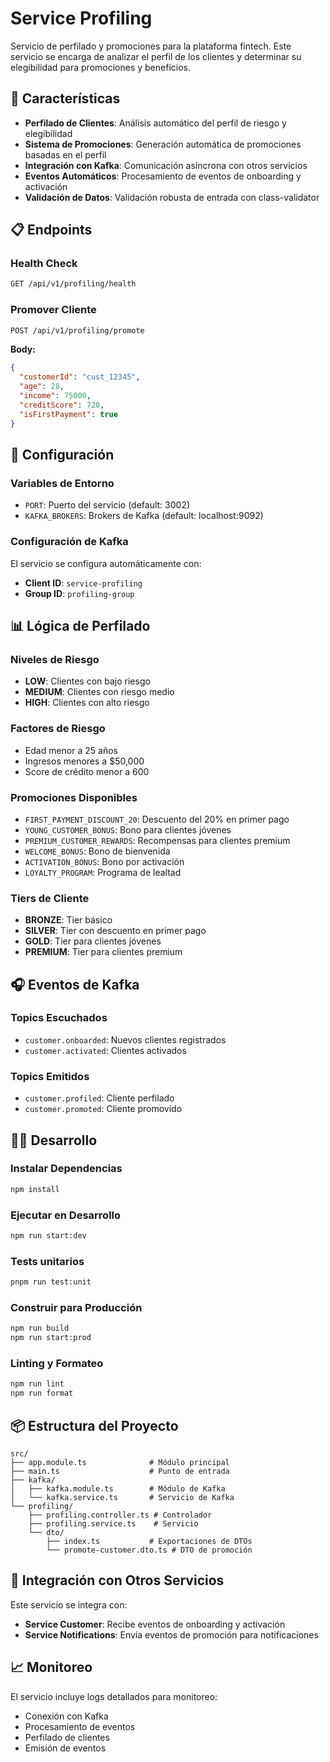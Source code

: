 # Service Profiling

Servicio de perfilado y promociones para la plataforma fintech. Este servicio se encarga de analizar el perfil de los clientes y determinar su elegibilidad para promociones y beneficios.

## 🚀 Características

- **Perfilado de Clientes**: Análisis automático del perfil de riesgo y elegibilidad
- **Sistema de Promociones**: Generación automática de promociones basadas en el perfil
- **Integración con Kafka**: Comunicación asíncrona con otros servicios
- **Eventos Automáticos**: Procesamiento de eventos de onboarding y activación
- **Validación de Datos**: Validación robusta de entrada con class-validator

## 📋 Endpoints

### Health Check

```bash
GET /api/v1/profiling/health
```

### Promover Cliente

```bash
POST /api/v1/profiling/promote
```

**Body:**

```json
{
  "customerId": "cust_12345",
  "age": 28,
  "income": 75000,
  "creditScore": 720,
  "isFirstPayment": true
}
```

## 🔧 Configuración

### Variables de Entorno

- `PORT`: Puerto del servicio (default: 3002)
- `KAFKA_BROKERS`: Brokers de Kafka (default: localhost:9092)

### Configuración de Kafka

El servicio se configura automáticamente con:

- **Client ID**: `service-profiling`
- **Group ID**: `profiling-group`

## 📊 Lógica de Perfilado

### Niveles de Riesgo

- **LOW**: Clientes con bajo riesgo
- **MEDIUM**: Clientes con riesgo medio
- **HIGH**: Clientes con alto riesgo

### Factores de Riesgo

- Edad menor a 25 años
- Ingresos menores a $50,000
- Score de crédito menor a 600

### Promociones Disponibles

- `FIRST_PAYMENT_DISCOUNT_20`: Descuento del 20% en primer pago
- `YOUNG_CUSTOMER_BONUS`: Bono para clientes jóvenes
- `PREMIUM_CUSTOMER_REWARDS`: Recompensas para clientes premium
- `WELCOME_BONUS`: Bono de bienvenida
- `ACTIVATION_BONUS`: Bono por activación
- `LOYALTY_PROGRAM`: Programa de lealtad

### Tiers de Cliente

- **BRONZE**: Tier básico
- **SILVER**: Tier con descuento en primer pago
- **GOLD**: Tier para clientes jóvenes
- **PREMIUM**: Tier para clientes premium

## 🎧 Eventos de Kafka

### Topics Escuchados

- `customer.onboarded`: Nuevos clientes registrados
- `customer.activated`: Clientes activados

### Topics Emitidos

- `customer.profiled`: Cliente perfilado
- `customer.promoted`: Cliente promovido

## 🏃‍♂️ Desarrollo

### Instalar Dependencias

```bash
npm install
```

### Ejecutar en Desarrollo

```bash
npm run start:dev
```

### Tests unitarios

```bash
pnpm run test:unit
```

### Construir para Producción

```bash
npm run build
npm run start:prod
```

### Linting y Formateo

```bash
npm run lint
npm run format
```

## 📦 Estructura del Proyecto

```
src/
├── app.module.ts              # Módulo principal
├── main.ts                    # Punto de entrada
├── kafka/
│   ├── kafka.module.ts        # Módulo de Kafka
│   └── kafka.service.ts       # Servicio de Kafka
└── profiling/
    ├── profiling.controller.ts # Controlador
    ├── profiling.service.ts    # Servicio
    └── dto/
        ├── index.ts           # Exportaciones de DTOs
        └── promote-customer.dto.ts # DTO de promoción
```

## 🔗 Integración con Otros Servicios

Este servicio se integra con:

- **Service Customer**: Recibe eventos de onboarding y activación
- **Service Notifications**: Envía eventos de promoción para notificaciones

## 📈 Monitoreo

El servicio incluye logs detallados para monitoreo:

- Conexión con Kafka
- Procesamiento de eventos
- Perfilado de clientes
- Emisión de eventos
